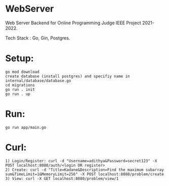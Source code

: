 # WebServer

Web Server Backend for Online Programming Judge IEEE Project 2021-2022.

Tech Stack : Go, Gin, Postgres.

# Setup:
    go mod download
    create database (install postgres) and specifiy name in internal/database/database.go
    cd migrations
    go run . init
    go run . up

# Run:
    go run app/main.go

# Curl:
    1) Login/Register: curl -d "Username=adithya&Password=secret123" -X POST localhost:8080/auth/<login OR register>
    2) Create: curl -d "Title=Kadane&Description=Find the maximum subarray sum&TimeLimit=1&MemoryLimit=256" -X POST localhost:8080/problem/create
    3) View: curl -X GET localhost:8080/problem/view/1
